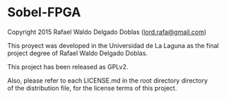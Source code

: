 Sobel-FPGA
=================

Copyright 2015 Rafael Waldo Delgado Doblas (lord.rafa@gmail.com)

This proyect was developed in the Universidad de La Laguna as the final  
project degree of Rafael Waldo Delgado Doblas.  

This project has been released as GPLv2.  

Also, please refer to each LICENSE.md in the root directory directory   
of the distribution file, for the license terms of this project.  
